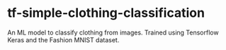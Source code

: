 # tf-simple-clothing-classification
An ML model to classify clothing from images. Trained using Tensorflow Keras and the Fashion MNIST dataset.
